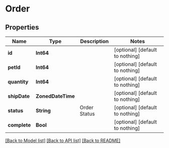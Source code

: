 # Order

## Properties
Name | Type | Description | Notes
------------ | ------------- | ------------- | -------------
**id** | **Int64** |  | [optional] [default to nothing]
**petId** | **Int64** |  | [optional] [default to nothing]
**quantity** | **Int64** |  | [optional] [default to nothing]
**shipDate** | **ZonedDateTime** |  | [optional] [default to nothing]
**status** | **String** | Order Status | [optional] [default to nothing]
**complete** | **Bool** |  | [optional] [default to nothing]

[[Back to Model list]](../README.md#documentation-for-models) [[Back to API list]](../README.md#documentation-for-api-endpoints) [[Back to README]](../README.md)


